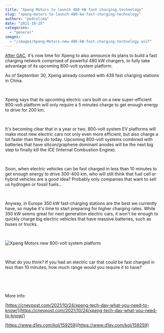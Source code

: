 ```yaml
---
title: "Xpeng Motors to launch 480 kW fast charging technology"
slug: "xpeng-motors-to-launch-480-kw-fast-charging-technology"
authors: "pedrolima"
date: "2021-10-25"
categories: 
  - "general"
images: 
  - "/images/Xpeng-Motors-new-480-kW-fast-charging-technology.avif"
---
```


[After GAC](/2021/07/30/gac-aion-with-fast-charging-speed-comparable-to-refueling/), it's now time for Xpeng to also announce its plans to build a fast charging network comprised of powerful 480 kW chargers, to fully take advantage of its upcoming 800-volt system platform.

As of September 30, Xpeng already counted with 439 fast charging stations in China.

 

Xpeng says that its upcoming electric cars built on a new super-efficient 800-volt platform will only require a 5 minutes charge to get enough energy to drive for 200 km.

 

It's becoming clear that in a year or two, 800-volt system EV platforms will make most new electric cars not only even more efficient, but also charge a lot faster than they do today. Upcoming 800-volt systems combined with batteries that have silicon/graphene dominant anodes will be the next big step to finally kill the ICE (Internal Combustion Engine).

 

Soon, when electric vehicles can be fast charged in less than 10 minutes to get enough energy to drive 300-400 km, who will still think that fuel cell or hybrid vehicles are a good idea? Probably only companies that want to sell us hydrogen or fossil fuels...

 

Anyway, in Europe 350 kW fast-charging stations are the best we currently have, so maybe it's time to start preparing for higher charging rates. While 350 kW seems great for next generation electric cars, it won't be enough to quickly charge big electric vehicles that have massive batteries, such as buses or trucks.

 

![Xpeng Motors new 800-volt system platform](images/Xpeng-Motors-new-800-volt-system-platform.avif)

 

What do you think? If you had an electric car that could be fast charged in less than 10 minutes, how much range would you require it to have?

 

 

More info:

[https://cnevpost.com/2021/10/24/xpeng-tech-day-what-you-need-to-know/](https://cnevpost.com/2021/10/24/xpeng-tech-day-what-you-need-to-know/)

[https://www.d1ev.com/kol/159259](https://www.d1ev.com/kol/159259)
